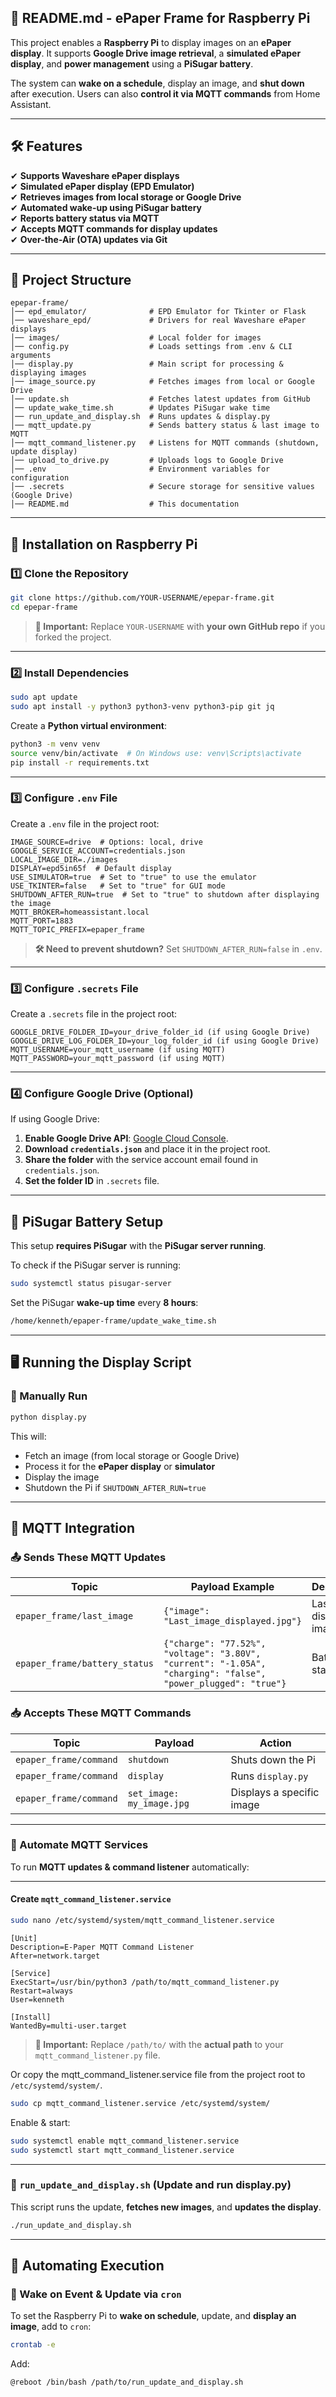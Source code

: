 ## **📄 README.md - ePaper Frame for Raspberry Pi**
This project enables a **Raspberry Pi** to display images on an **ePaper display**. It supports **Google Drive image retrieval**, a **simulated ePaper display**, and **power management** using a **PiSugar battery**.

The system can **wake on a schedule**, display an image, and **shut down** after execution. Users can also **control it via MQTT commands** from Home Assistant.

---

## **🛠 Features**
✔ **Supports Waveshare ePaper displays**  
✔ **Simulated ePaper display (EPD Emulator)**  
✔ **Retrieves images from local storage or Google Drive**  
✔ **Automated wake-up using PiSugar battery**  
✔ **Reports battery status via MQTT**  
✔ **Accepts MQTT commands for display updates**  
✔ **Over-the-Air (OTA) updates via Git**  

---

## **📂 Project Structure**
```
epepar-frame/
│── epd_emulator/              # EPD Emulator for Tkinter or Flask
│── waveshare_epd/             # Drivers for real Waveshare ePaper displays
│── images/                    # Local folder for images
│── config.py                  # Loads settings from .env & CLI arguments
│── display.py                 # Main script for processing & displaying images
│── image_source.py            # Fetches images from local or Google Drive
│── update.sh                  # Fetches latest updates from GitHub
│── update_wake_time.sh        # Updates PiSugar wake time
│── run_update_and_display.sh  # Runs updates & display.py
│── mqtt_update.py             # Sends battery status & last image to MQTT
│── mqtt_command_listener.py   # Listens for MQTT commands (shutdown, update display)
│── upload_to_drive.py         # Uploads logs to Google Drive
│── .env                       # Environment variables for configuration
│── .secrets                   # Secure storage for sensitive values (Google Drive)
│── README.md                  # This documentation
```

---

## **🚀 Installation on Raspberry Pi**
### **1️⃣ Clone the Repository**
```bash
git clone https://github.com/YOUR-USERNAME/epepar-frame.git
cd epepar-frame
```
> **🔹 Important:** Replace `YOUR-USERNAME` with **your own GitHub repo** if you forked the project.

---

### **2️⃣ Install Dependencies**
```bash
sudo apt update
sudo apt install -y python3 python3-venv python3-pip git jq
```
Create a **Python virtual environment**:
```bash
python3 -m venv venv
source venv/bin/activate  # On Windows use: venv\Scripts\activate
pip install -r requirements.txt
```

---

### **3️⃣ Configure `.env` File**
Create a `.env` file in the project root:
```
IMAGE_SOURCE=drive  # Options: local, drive
GOOGLE_SERVICE_ACCOUNT=credentials.json
LOCAL_IMAGE_DIR=./images
DISPLAY=epd5in65f  # Default display
USE_SIMULATOR=true  # Set to "true" to use the emulator
USE_TKINTER=false   # Set to "true" for GUI mode
SHUTDOWN_AFTER_RUN=true  # Set to "true" to shutdown after displaying the image
MQTT_BROKER=homeassistant.local
MQTT_PORT=1883
MQTT_TOPIC_PREFIX=epaper_frame
```

> **🛠 Need to prevent shutdown?** Set `SHUTDOWN_AFTER_RUN=false` in `.env`.

---

### **3️⃣ Configure `.secrets` File**
Create a `.secrets` file in the project root:
```
GOOGLE_DRIVE_FOLDER_ID=your_drive_folder_id (if using Google Drive)
GOOGLE_DRIVE_LOG_FOLDER_ID=your_log_folder_id (if using Google Drive)
MQTT_USERNAME=your_mqtt_username (if using MQTT)
MQTT_PASSWORD=your_mqtt_password (if using MQTT)
```

---
### **4️⃣ Configure Google Drive (Optional)**
If using Google Drive:
1. **Enable Google Drive API**: [Google Cloud Console](https://console.cloud.google.com/).
2. **Download `credentials.json`** and place it in the project root.
3. **Share the folder** with the service account email found in `credentials.json`.
4. **Set the folder ID** in `.secrets` file.

---

## **🔋 PiSugar Battery Setup**
This setup **requires PiSugar** with the **PiSugar server running**.

To check if the PiSugar server is running:
```bash
sudo systemctl status pisugar-server
```

Set the PiSugar **wake-up time** every **8 hours**:
```bash
/home/kenneth/epaper-frame/update_wake_time.sh
```

---

## **🖥️ Running the Display Script**
### **📌 Manually Run**
```bash
python display.py
```
This will:
- Fetch an image (from local storage or Google Drive)
- Process it for the **ePaper display** or **simulator**
- Display the image
- Shutdown the Pi if `SHUTDOWN_AFTER_RUN=true`

---

## **📡 MQTT Integration**
### **📤 Sends These MQTT Updates**
| **Topic**                 | **Payload Example**                            | **Description** |
|---------------------------|--------------------------------|----------------|
| `epaper_frame/last_image` | `{"image": "Last_image_displayed.jpg"}` | Last displayed image |
| `epaper_frame/battery_status` | `{"charge": "77.52%", "voltage": "3.80V", "current": "-1.05A", "charging": "false", "power_plugged": "true"}` | Battery status |

### **📥 Accepts These MQTT Commands**
| **Topic**                   | **Payload**           | **Action** |
|-----------------------------|----------------------|------------|
| `epaper_frame/command`       | `shutdown`          | Shuts down the Pi |
| `epaper_frame/command`       | `display`           | Runs `display.py` |
| `epaper_frame/command`       | `set_image: my_image.jpg` | Displays a specific image |

---
### **📌 Automate MQTT Services**
To run **MQTT updates & command listener** automatically:


---
#### **Create `mqtt_command_listener.service`**
```bash
sudo nano /etc/systemd/system/mqtt_command_listener.service
```
```
[Unit]
Description=E-Paper MQTT Command Listener
After=network.target

[Service]
ExecStart=/usr/bin/python3 /path/to/mqtt_command_listener.py
Restart=always
User=kenneth

[Install]
WantedBy=multi-user.target
```
> **🔹 Important:** Replace `/path/to/` with the **actual path** to your `mqtt_command_listener.py` file.

Or copy the mqtt_command_listener.service file from the project root to `/etc/systemd/system/`.

```bash
sudo cp mqtt_command_listener.service /etc/systemd/system/
```
Enable & start:
```bash
sudo systemctl enable mqtt_command_listener.service
sudo systemctl start mqtt_command_listener.service
```

---

### **📌 `run_update_and_display.sh` (Update and run display.py)**
This script runs the update, **fetches new images**, and **updates the display**.

```bash
./run_update_and_display.sh
```

---
## **🔄 Automating Execution**
### **📌 Wake on Event & Update via `cron`**
To set the Raspberry Pi to **wake on schedule**, update, and **display an image**, add to `cron`:

```bash
crontab -e
```
Add:
```
@reboot /bin/bash /path/to/run_update_and_display.sh
```